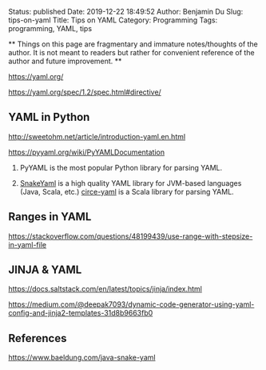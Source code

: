 Status: published
Date: 2019-12-22 18:49:52
Author: Benjamin Du
Slug: tips-on-yaml
Title: Tips on YAML
Category: Programming
Tags: programming, YAML, tips

**
Things on this page are fragmentary and immature notes/thoughts of the author.
It is not meant to readers but rather for convenient reference of the author and future improvement.
**

https://yaml.org/

https://yaml.org/spec/1.2/spec.html#directive/

## YAML in Python

http://sweetohm.net/article/introduction-yaml.en.html

https://pyyaml.org/wiki/PyYAMLDocumentation


1. PyYAML is the most popular Python library for parsing YAML.

2. [SnakeYaml](https://bitbucket.org/asomov/snakeyaml/src/default/)
  is a high quality YAML library for JVM-based languages (Java, Scala, etc.)
  [circe-yaml](https://github.com/circe/circe-yaml)
  is a Scala library for parsing YAML.

## Ranges in YAML

https://stackoverflow.com/questions/48199439/use-range-with-stepsize-in-yaml-file


## JINJA & YAML

https://docs.saltstack.com/en/latest/topics/jinja/index.html

https://medium.com/@deepak7093/dynamic-code-generator-using-yaml-config-and-jinja2-templates-31d8b9663fb0


## References

https://www.baeldung.com/java-snake-yaml
